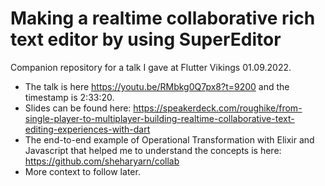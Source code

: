 # Making a realtime collaborative rich text editor by using SuperEditor

Companion repository for a talk I gave at Flutter Vikings 01.09.2022.

* The talk is here https://youtu.be/RMbkg0Q7px8?t=9200 and the timestamp is 2:33:20.
* Slides can be found here: https://speakerdeck.com/roughike/from-single-player-to-multiplayer-building-realtime-collaborative-text-editing-experiences-with-dart
* The end-to-end example of Operational Transformation with Elixir and Javascript that helped me to understand the concepts is here: https://github.com/sheharyarn/collab
* More context to follow later.
